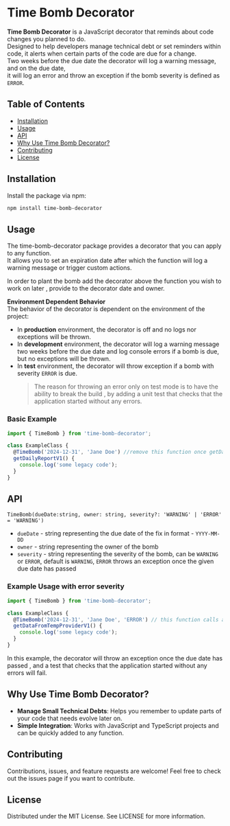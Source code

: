 # Time Bomb Decorator

**Time Bomb Decorator** is a JavaScript decorator that reminds about code changes you planned to do.  
Designed to help developers manage technical debt or set reminders within code, it alerts when certain parts of the code are due for a change.  
Two weeks before the due date the decorator will log a warning message, and on the due date,  
it will log an error and throw an exception if the bomb severity is defined as `ERROR`.

## Table of Contents

- [Installation](#installation)
- [Usage](#usage)
- [API](#api)
- [Why Use Time Bomb Decorator?](#why-use-time-bomb-decorator)
- [Contributing](#contributing)
- [License](#license)

## Installation

Install the package via npm:

```bash
npm install time-bomb-decorator
```

## Usage

The time-bomb-decorator package provides a decorator that you can apply to any function.  
It allows you to set an expiration date after which the function will log a warning message or trigger custom actions.

In order to plant the bomb add the decorator above the function you wish to work on later , provide to the decorator date and owner.

**Environment Dependent Behavior**  
The behavior of the decorator is dependent on the environment of the project:

- In **production** environment, the decorator is off and no logs nor exceptions will be thrown.
- In **development** environment, the decorator will log a warning message two weeks before the due date and log console errors if a bomb is due, but no exceptions will be thrown.
- In **test** environment, the decorator will throw exception if a bomb with severity `ERROR` is due.
  > The reason for throwing an error only on test mode is to have the ability to break the build , by adding a unit test that checks that the application started without any errors.

### Basic Example

```javascript
import { TimeBomb } from 'time-bomb-decorator';

class ExampleClass {
  @TimeBomb('2024-12-31', 'Jane Doe') //remove this function once getDailyReportV2 is fully deployed and tested
  getDailyReportV1() {
    console.log('some legacy code');
  }
}
```

## API

`TimeBomb(dueDate:string, owner: string, severity?: 'WARNING' | 'ERROR' = 'WARNING')`

- `dueDate` - string representing the due date of the fix in format - `YYYY-MM-DD`
- `owner` - string representing the owner of the bomb
- `severity` - string representing the severity of the bomb, can be `WARNING` or `ERROR`, default is `WARNING`, `ERROR` throws an exception once the given due date has passed

### Example Usage with error severity

```javascript
import { TimeBomb } from 'time-bomb-decorator';

class ExampleClass {
  @TimeBomb('2024-12-31', 'Jane Doe', 'ERROR') // this function calls an API of a provider that will be deprecated on 2024-12-31
  getDataFromTempProviderV1() {
    console.log('some legacy code');
  }
}
```

In this example, the decorator will throw an exception once the due date has passed , and a test that checks that the application started without any errors will fail.

## Why Use Time Bomb Decorator?

- **Manage Small Technical Debts**: Helps you remember to update parts of your code that needs evolve later on.
- **Simple Integration**: Works with JavaScript and TypeScript projects and can be quickly added to any function.

## Contributing

Contributions, issues, and feature requests are welcome! Feel free to check out the issues page if you want to contribute.

## License

Distributed under the MIT License. See LICENSE for more information.
